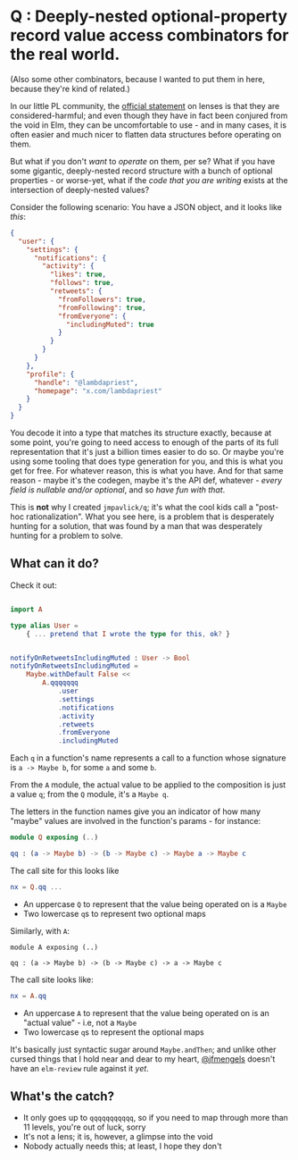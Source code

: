 # Q : Deeply-nested optional-property record value access combinators for the real world.

(Also some other combinators, because I wanted to put them in here, because they're kind of related.)

In our little PL community, the [official statement](https://github.com/elm/package.elm-lang.org/blob/fbaea7dbed03073a63b8c4c5212543acf95bb2e4/src/frontend/Page/Search.elm#L409-L429) on lenses is that they are considered-harmful; and even though they have in fact been conjured from the void in Elm, they can be uncomfortable to use - and in many cases, it is often easier and much nicer to flatten data structures before operating on them.

But what if you don't _want_ to _operate_ on them, per se? What if you have some gigantic, deeply-nested record structure with a bunch of optional properties - or worse-yet, what if the _code that you are writing_ exists at the intersection of deeply-nested values?

Consider the following scenario: You have a JSON object, and it looks like _this_:

```json
{
  "user": {
    "settings": {
      "notifications": {
        "activity": {
          "likes": true,
          "follows": true,
          "retweets": {
            "fromFollowers": true,
            "fromFollowing": true,
            "fromEveryone": {
              "includingMuted": true
            }
          }
        }  
      }
    },
    "profile": {
      "handle": "@lambdapriest",
      "homepage": "x.com/lambdapriest"
    }
  }
}
```

You decode it into a type that matches its structure exactly, because at some point, you're going to need access to enough of the parts of its full representation that it's just a billion times easier to do so. Or maybe you're using some tooling that does type generation for you, and this is what you get for free. For whatever reason, this is what you have. And for that same reason - maybe it's the codegen, maybe it's the API def, whatever - _every field is nullable and/or optional_, and so _have fun with that_.

This is **not** why I created `jmpavlick/q`; it's what the cool kids call a "post-hoc rationalization". What you see here, is a problem that is desperately hunting for a solution, that was found by a man that was desperately hunting for a problem to solve.

## What can it do?

Check it out:

```elm

import A

type alias User =
    { ... pretend that I wrote the type for this, ok? }


notifyOnRetweetsIncludingMuted : User -> Bool
notifyOnRetweetsIncludingMuted =
    Maybe.withDefault False <<
        A.qqqqqqq
            .user
            .settings
            .notifications
            .activity
            .retweets
            .fromEveryone
            .includingMuted
```

Each `q` in a function's name represents a call to a function whose signature is `a -> Maybe b`, for some `a` and some `b`.

From the `A` module, the actual value to be applied to the composition is just a value `q`; from the `Q` module, it's a `Maybe q`.

The letters in the function names give you an indicator of how many "maybe" values are involved in the function's params - for instance:

```elm
module Q exposing (..)

qq : (a -> Maybe b) -> (b -> Maybe c) -> Maybe a -> Maybe c
```

The call site for this looks like

``` elm
nx = Q.qq ...
```

- An uppercase `Q` to represent that the value being operated on is a `Maybe`
- Two lowercase `q`s to represent two optional maps

Similarly, with `A`:

```
module A exposing (..)

qq : (a -> Maybe b) -> (b -> Maybe c) -> a -> Maybe c
```

The call site looks like:

```elm
nx = A.qq
```

- An uppercase `A` to represent that the value being operated on is an "actual value" - i.e, not a `Maybe`
- Two lowercase `q`s to represent the optional maps

It's basically just syntactic sugar around `Maybe.andThen`; and unlike other cursed things that I hold near and dear to my heart, [@jfmengels](https://x.com/jfmengels) doesn't have an `elm-review` rule against it _yet_.

## What's the catch?

- It only goes up to `qqqqqqqqqqq`, so if you need to map through more than 11 levels, you're out of luck, sorry
- It's not a lens; it is, however, a glimpse into the void
- Nobody actually needs this; at least, I hope they don't